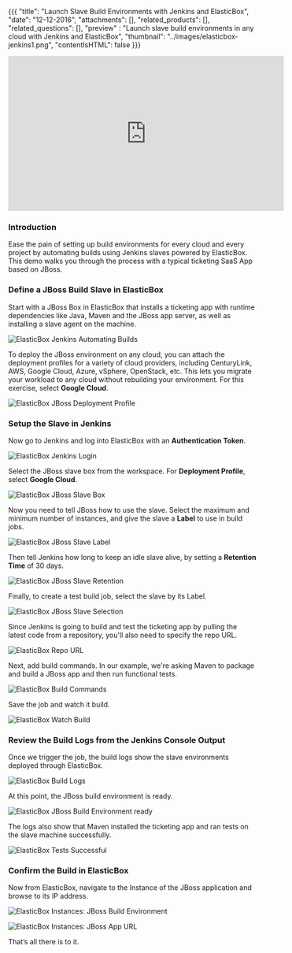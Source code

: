{{{
  "title": "Launch Slave Build Environments with Jenkins and ElasticBox",
  "date": "12-12-2016",
  "attachments": [],
  "related_products": [],
  "related_questions": [],
  "preview" : "Launch slave build environments in any cloud with Jenkins and ElasticBox",
  "thumbnail": "../images/elasticbox-jenkins1.png",
  "contentIsHTML": false
}}}

<iframe width="560" height="315" src="https://player.vimeo.com/video/113452091" frameborder="0" allowfullscreen></iframe>

### Introduction

Ease the pain of setting up build environments for every cloud and every project by automating builds using Jenkins slaves powered by ElasticBox. This demo walks you through the process with a typical ticketing SaaS App based on JBoss.


### Define a JBoss Build Slave in ElasticBox

Start with a JBoss Box in ElasticBox that installs a ticketing app with runtime dependencies like Java, Maven and the JBoss app server, as well as installing a slave agent on the machine.

![ElasticBox Jenkins Automating Builds](../images/elasticbox-jenkins2.png)

To deploy the JBoss environment on any cloud, you can attach the deployment profiles for a variety of cloud providers, including CenturyLink, AWS, Google Cloud, Azure, vSphere, OpenStack, etc. This lets you migrate your workload to any cloud without rebuilding your environment. For this exercise, select **Google Cloud**.

![ElasticBox JBoss Deployment Profile](../images/elasticbox-jenkins3.png)

### Setup the Slave in Jenkins

Now go to Jenkins and log into ElasticBox with an **Authentication Token**.

![ElasticBox Jenkins Login](../images/elasticbox-jenkins4.png)

Select the JBoss slave box from the workspace. For **Deployment Profile**, select **Google Cloud**.

![ElasticBox JBoss Slave Box](../images/elasticbox-jenkins5.png)

Now you need to tell JBoss how to use the slave. Select the maximum and minimum number of instances, and give the slave a **Label** to use in build jobs.

![ElasticBox JBoss Slave Label](../images/elasticbox-jenkins6.png)

Then tell Jenkins how long to keep an idle slave alive, by setting a **Retention Time** of 30 days.

![ElasticBox JBoss Slave Retention](../images/elasticbox-jenkins7.png)

Finally, to create a test build job, select the slave by its Label.

![ElasticBox JBoss Slave Selection](../images/elasticbox-jenkins8.png)

Since Jenkins is going to build and test the ticketing app by pulling the latest code from a repository, you'll also need to specify the repo URL.

![ElasticBox Repo URL](../images/elasticbox-jenkins9.png)

Next, add build commands. In our example, we're asking Maven to package and build a JBoss app and then run functional tests.

![ElasticBox Build Commands](../images/elasticbox-jenkins10.png)

Save the job and watch it build.

![ElasticBox Watch Build](../images/elasticbox-jenkins11.png)

### Review the Build Logs from the Jenkins Console Output

Once we trigger the job, the build logs show the slave environments deployed through ElasticBox.

![ElasticBox Build Logs](../images/elasticbox-jenkins12.png)

At this point, the JBoss build environment is ready.

![ElasticBox JBoss Build Environment ready](../images/elasticbox-jenkins13.png)

The logs also show that Maven installed the ticketing app and ran tests on the slave machine successfully.

![ElasticBox Tests Successful](../images/elasticbox-jenkins14.png)

### Confirm the Build in ElasticBox

Now from ElasticBox, navigate to the Instance of the JBoss application and browse to its IP address.

![ElasticBox Instances: JBoss Build Environment](../images/elasticbox-jenkins15.png)


![ElasticBox Instances: JBoss App URL](../images/elasticbox-jenkins16.png)

That’s all there is to it.
